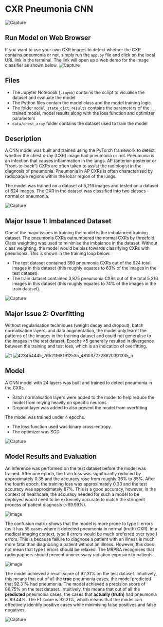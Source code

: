 # CXR Pneumonia CNN

![Capture](https://github.com/Anton-Ngan/CXR-Pneumonia-Image-Classification/assets/126856263/6798c410-ac5f-42b1-acec-14afb083ebb0)

## Run Model on Web Browser
If you want to use your own CXR images to detect whether the CXR contains pneumonia or not, simply run the `app.py` file and click on the
local URL link in the terminal. The link will open up a web demo for the image classifier as shown below. 
![Capture](https://github.com/Anton-Ngan/CXR-Pneumonia-Image-Classification/assets/126856263/ab48b34f-14da-41f5-b3e8-ef8aafcf4eba)


## Files
* The Jupyter Notebook (`.ipynb`) contains the script to visualise the dataset and evaluate the model
* The Python files contain the model class and the model training logic
* The folder `model_state_dict_results` contains the parameters of the trained model, model results along with the loss function and optimizer parameters
* `data/chest_xray` folder contains the dataset used to train the model

## Description
A CNN model was built and trained using the PyTorch framework to detect whether the chest x-ray (CXR) image had pneumonia or not. Pneumonia is an infection that causes 
inflammation in the lungs. AP (anterior-posterior or "front-to-back") CXRs are often taken to assist the radiologist in the diagnosis of pneumonia. Pneumonia in AP CXRs is
often characterised by radiopaque regions within the lobar region of the lungs.

The model was trained on a dataset of 5,216 images and tested on a dataset of 624 images. The CXR in the dataset was classified into two classes - normal or pneumonia. 

![Capture](https://github.com/Anton-Ngan/CXR-Pneumonia-Image-Classification/assets/126856263/360d3dfd-a000-45e9-97ae-19283137c92b)

## Major Issue 1: Imbalanced Dataset
One of the major issues in training the model is the imbalanced training dataset. The pneumonia CXRs outnumbered the normal CXRs by threefold. Class weighting was used to 
minimise the imbalance in the dataset. Without class weighting, the model would be bias towards classifying CXRs with pneumonia. This is shown in the training loop below:
* The test dataset contained 390 pneumonia CXRs out of the 624 total images in this dataset (this roughly equates to 63% of the images in the test dataset).
* The train dataset contained 3,875 pneumonia CXRs out of the total 5,216 images in this dataset (this roughly equates to 74% of the images in the train dataset).

![Capture](https://github.com/Anton-Ngan/CXR-Pneumonia-Image-Classification/assets/126856263/56ed8508-3dbe-44a2-8826-fed5d24698cb)


## Major Issue 2: Overfitting
Without regularisation techniques (weight decay and dropout), batch normalisation layers, and data augmentation, the model only learnt the patterns of the images in the training
dataset and could not generalise to the images in the test dataset. Epochs ≥5 generally resulted in divergence between the training and test loss, which is an indication of overfitting.

![1](https://github.com/Anton-Ngan/CXR-Pneumonia-Image-Classification/assets/126856263/8d84d634-3f9b-47b1-922b-1765072c28c4)
![423454445_765211681912535_4810372728820301335_n](https://github.com/Anton-Ngan/CXR-Pneumonia-Image-Classification/assets/126856263/aec1c871-586e-4173-b926-f2a9e88d5488)

## Model
A CNN model with 24 layers was built and trained to detect pneumonia in the CXRs. 
* Batch normalisation layers were added to the model to help reduce the model from relying heavily on specific neurons
* Dropout layer was added to also prevent the model from overfitting

The model was trained under 4 epochs.
* The loss function used was binary cross-entropy
* The optimizer was SGD

![Capture](https://github.com/Anton-Ngan/CXR-Pneumonia-Image-Classification/assets/126856263/e2587c17-15ea-4a46-bc4a-6f60a6a4f8c5)

## Model Results and Evaluation
An inference was performed on the test dataset before the model was trained. After one epoch, the train loss was significantly reduced by approximately 0.35 
and the accuracy rose from roughly 36% to 85%. After the fourth epoch, the training loss was approximately 0.33 and the test accuracy was approximately 87%. This
is a good accuracy, however, in the context of healthcare, the accuracy needed for such a model to be deployed would need to be extremely accurate to match the stringent
process of patient diagnosis (~99.99%).

![image](https://github.com/Anton-Ngan/CXR-Pneumonia-Image-Classification/assets/126856263/f6004333-8e5d-4d10-9c7f-110ec64aaa2e)


The confusion matrix shows that the model is more prone to type II errors (as it has 55 cases where it detected pneumonia in normal (truth) CXR). In a medical imaging context,
type II errors would be much preferred over type I errors. This is because failure to diagnose a patient with an illness is much more fatal than 
diagnosing a patient without an illness. However, this does not mean that type I errors should be relaxed. The MRPBA recognises that radiographers should 
prevent unnecessary radiation exposure to patients. 

![image](https://github.com/Anton-Ngan/CXR-Pneumonia-Image-Classification/assets/126856263/4a35cfb1-16be-4c93-b187-d1db5173965e)

The model achieved a recall score of 92.31% on the test dataset. Intuitively, this means that out of all the **true** pneumonia cases, the model predicted that 92.31% had pneumonia. The model achieved
a precision score of 86.75% on the test dataset. Intuitively, this means that out of all the **predicted** pneumonia cases, the cases that **actually (truth)** had pneumonia is 89.44%. The F1 score is
92.31%, which means that the model can effectively identify positive cases while minimising false positives and false negatives.

![Capture](https://github.com/Anton-Ngan/CXR-Pneumonia-Image-Classification/assets/126856263/20e32c1a-2842-422c-a073-6544791fb003)



